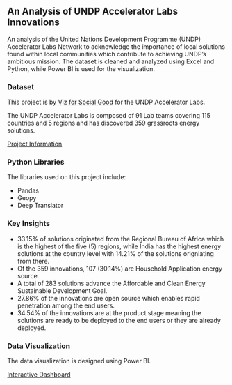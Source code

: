 
## An Analysis of UNDP Accelerator Labs Innovations
An analysis of the United Nations Development Programme (UNDP) Accelerator Labs Network to acknowledge the importance of local solutions found within local communities which contribute to achieving UNDP’s ambitious mission. The dataset is cleaned and analyzed using Excel and Python, while Power BI is used for the visualization.

### Dataset
This project is by [Viz for Social Good](https://www.vizforsocialgood.com/) for the UNDP Accelerator Labs.

The UNDP Accelerator Labs is composed of 91 Lab teams covering 115 countries and 5 regions and has discovered 359 grassroots energy solutions.

[Project Information](https://www.vizforsocialgood.com/join-a-project/2022/9/15/undp-accelerator-labs-network)

### Python Libraries
The libraries used on this project include:
- Pandas
- Geopy
- Deep Translator

### Key Insights
- 33.15% of solutions originated from the Regional Bureau of Africa which is the highest of the five (5) regions, while India has the highest energy solutions at the country level with 14.21% of the solutions origniating from there.
- Of the 359 innovations, 107 (30.14%) are Household Application energy source.
- A total of 283 solutions advance the Affordable and Clean Energy Sustainable Development Goal.
- 27.86% of the innovations are open source which enables rapid penetration among the end users.
- 34.54% of the innovations are at the product stage meaning the solutions are ready to be deployed to the end users or they are already deployed. 

### Data Visualization
The data visualization is designed using Power BI.

[Interactive Dashboard](https://app.powerbi.com/view?r=eyJrIjoiNDllNmY2NGYtM2ZhZS00ZWMwLTlkZjMtMDFiYmE3M2JiMDQ1IiwidCI6IjU4N2MyNTlkLWNlZmItNGNhMC05YzJmLTJlYzE1ZmQ0Yzc0MCJ9)
